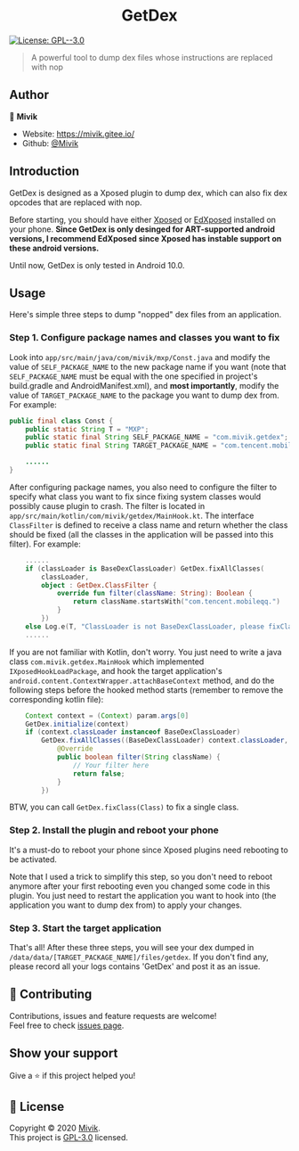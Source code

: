 <h1 align="center">GetDex</h1>
<p>
  <a href="https://github.com/Mivik/GetDex/blob/master/LICENSE.md" target="_blank">
    <img alt="License: GPL--3.0" src="https://img.shields.io/badge/License-GPL--3.0-yellow.svg" />
  </a>
</p>

> A powerful tool to dump dex files whose instructions are replaced with nop

## Author

👤 **Mivik**

* Website: https://mivik.gitee.io/
* Github: [@Mivik](https://github.com/Mivik)

## Introduction

GetDex is designed as a Xposed plugin to dump dex, which can also fix dex opcodes that are replaced with nop.

Before starting, you should have either [Xposed](https://github.com/rovo89/XposedInstaller) or [EdXposed](https://github.com/ElderDrivers/EdXposedManager) installed on your phone. **Since GetDex is only desinged for ART-supported android versions, I recommend EdXposed since Xposed has instable support on these android versions.**

Until now, GetDex is only tested in Android 10.0.

## Usage

Here's simple three steps to dump "nopped" dex files from an application.

### Step 1. Configure package names and classes you want to fix

Look into `app/src/main/java/com/mivik/mxp/Const.java` and modify the value of `SELF_PACKAGE_NAME` to the new package name if you want (note that `SELF_PACKAGE_NAME` must be equal with the one specified in project's build.gradle and AndroidManifest.xml), and **most importantly**, modify the value of `TARGET_PACKAGE_NAME` to the package you want to dump dex from. For example:

```java
public final class Const {
	public static String T = "MXP";
	public static final String SELF_PACKAGE_NAME = "com.mivik.getdex";
	public static final String TARGET_PACKAGE_NAME = "com.tencent.mobileqq";

	......
}
```

After configuring package names, you also need to configure the filter to specify what class you want to fix since fixing system classes would possibly cause plugin to crash. The filter is located in `app/src/main/kotlin/com/mivik/getdex/MainHook.kt`. The interface `ClassFilter` is defined to receive a class name and return whether the class should be fixed (all the classes in the application will be passed into this filter). For example: 

```kotlin
	......
	if (classLoader is BaseDexClassLoader) GetDex.fixAllClasses(
		classLoader,
		object : GetDex.ClassFilter {
			override fun filter(className: String): Boolean {
				return className.startsWith("com.tencent.mobileqq.")
			}
		})
	else Log.e(T, "ClassLoader is not BaseDexClassLoader, please fixClass manually")
	......
```

If you are not familiar with Kotlin, don't worry. You just need to write a java class `com.mivik.getdex.MainHook` which implemented `IXposedHookLoadPackage`, and hook the target application's `android.content.ContextWrapper.attachBaseContext` method, and do the following steps before the hooked method starts (remember to remove the corresponding kotlin file):

```java
	Context context = (Context) param.args[0]
	GetDex.initialize(context)
	if (context.classLoader instanceof BaseDexClassLoader)
		GetDex.fixAllClasses((BaseDexClassLoader) context.classLoader, new GetDex.ClassFilter() {
			@Override
			public boolean filter(String className) {
				// Your filter here
				return false;
			}
		})
```

BTW, you can call `GetDex.fixClass(Class)` to fix a single class.

### Step 2. Install the plugin and reboot your phone

It's a must-do to reboot your phone since Xposed plugins need rebooting to be activated.

Note that I used a trick to simplify this step, so you don't need to reboot anymore after your first rebooting even you changed some code in this plugin. You just need to restart the application you want to hook into (the application you want to dump dex from) to apply your changes.

### Step 3. Start the target application

That's all! After these three steps, you will see your dex dumped in `/data/data/[TARGET_PACKAGE_NAME]/files/getdex`. If you don't find any, please record all your logs contains 'GetDex' and post it as an issue.

## 🤝 Contributing

Contributions, issues and feature requests are welcome!<br />Feel free to check [issues page](https://github.com/Mivik/GetDex/issues). 

## Show your support

Give a ⭐️ if this project helped you!

## 📝 License

Copyright © 2020 [Mivik](https://github.com/Mivik).<br />
This project is [GPL-3.0](https://github.com/Mivik/GetDex/blob/master/LICENSE.md) licensed.
